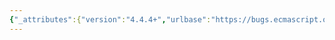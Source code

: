 ```yaml
---
{"_attributes":{"version":"4.4.4+","urlbase":"https://bugs.ecmascript.org/","maintainer":"dherman@mozilla.com"},"bug":{"bug_id":1269,"creation_ts":"2013-03-08 11:25:00 -0800","short_desc":"8.4.4.9 should (new Symbol).toString() work?","delta_ts":"2013-07-15 17:03:56 -0700","product":"Draft for 6th Edition","component":"technical issue","version":"Rev 13: December 21, 2012 Draft","rep_platform":"All","op_sys":"All","bug_status":"RESOLVED","resolution":"FIXED","priority":"Normal","bug_severity":"enhancement","everconfirmed":true,"reporter":{"uid":"allen","name":"Allen Wirfs-Brock"},"assigned_to":{"uid":"allen","name":"Allen Wirfs-Brock"},"cc":"tomvc.be","long_desc":[{"commentid":3312,"comment_count":0,"who":{"uid":"allen","name":"Allen Wirfs-Brock"},"bug_when":"2013-03-08 11:25:23 -0800","thetext":"tomvc says:\n\nIn the introduction, it's mentioned that \"Symbol exotic objects are unique in that they are always immutable and never observably reference any other object.\"\n\nYet, as currently specified, evaluating aSymbol.toString yields a reference to the global Object.prototype.toString function (which is mutable by default).\n\nShouldn't aSymbol.toString just be undefined?\n\nI notice that Object.prototype.toString special-cases Symbols anyway, so Object.prototype.toString.call(aSymbol) continues to work fine.\n\nIn case aSymbol.toString should continue to return Object.prototype.toString, I would advise to modify [[HasProperty]] for Symbols to answer 'true' for the string \"toString\", and [[Delete]] to answer 'false', so that [[Get]],[[HasProperty]] and [[Delete]] remain internally consistent."},{"commentid":4340,"comment_count":1,"who":{"uid":"allen","name":"Allen Wirfs-Brock"},"bug_when":"2013-06-30 13:43:59 -0700","thetext":"fixed in rev16 editor's draft"},{"commentid":4460,"comment_count":2,"who":{"uid":"allen","name":"Allen Wirfs-Brock"},"bug_when":"2013-07-15 17:03:56 -0700","thetext":"fixed in rev16 draft.  July 15, 2013"}]}}
---
```

